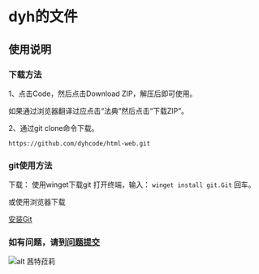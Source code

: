 <!-- 这是自述文件，无用 -->
# dyh的文件

## 使用说明

### 下载方法

1、点击Code，然后点击Download ZIP，解压后即可使用。

如果通过浏览器翻译过应点击“法典”然后点击“下载ZIP”。

2、通过git clone命令下载。

`` https://github.com/dyhcode/html-web.git ``

### git使用方法

下载：
使用winget下载git
打开终端，输入：
`winget install git.Git`
回车。

或使用浏览器下载

[安装Git](https://github.com/git-for-windows/git/releases/download/v2.47.0.windows.2/Git-2.47.0.2-64-bit.exe)

### 如有问题，请到[问题提交](https://github.com/dyhcode/html-web/issues)

![alt 茜特菈莉](./image/茜特菈莉.png)
